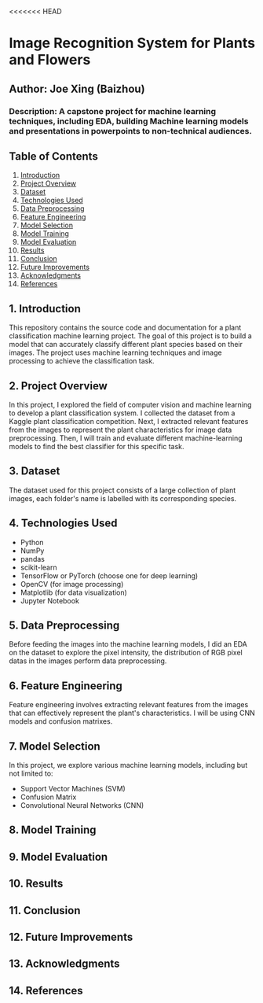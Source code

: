 <<<<<<< HEAD
# Image Recognition System for Plants and Flowers
## Author: Joe Xing (Baizhou)
### Description: A capstone project for machine learning techniques, including EDA, building Machine learning models and presentations in powerpoints to non-technical audiences.
## Table of Contents

1. [Introduction](#introduction)
2. [Project Overview](#project-overview)
3. [Dataset](#dataset)
4. [Technologies Used](#technologies-used)
5. [Data Preprocessing](#data-preprocessing)
6. [Feature Engineering](#feature-engineering)
7. [Model Selection](#model-selection)
8. [Model Training](#model-training)
9. [Model Evaluation](#model-evaluation)
10. [Results](#results)
11. [Conclusion](#conclusion)
12. [Future Improvements](#future-improvements)
13. [Acknowledgments](#acknowledgments)
14. [References](#references)

## 1. Introduction

This repository contains the source code and documentation for a plant classification machine learning project. The goal of this project is to build a model that can accurately classify different plant species based on their images. The project uses machine learning techniques and image processing to achieve the classification task.

## 2. Project Overview

In this project, I explored the field of computer vision and machine learning to develop a plant classification system. I collected the dataset from a Kaggle plant classification competition. Next, I extracted relevant features from the images to represent the plant characteristics for image data preprocessing. Then, I will train and evaluate different machine-learning models to find the best classifier for this specific task.

## 3. Dataset

The dataset used for this project consists of a large collection of plant images, each folder's name is labelled with its corresponding species.

## 4. Technologies Used

- Python
- NumPy
- pandas
- scikit-learn
- TensorFlow or PyTorch (choose one for deep learning)
- OpenCV (for image processing)
- Matplotlib (for data visualization)
- Jupyter Notebook

## 5. Data Preprocessing

Before feeding the images into the machine learning models, I did an EDA on the dataset to explore the pixel intensity, the distribution of RGB pixel datas in the images 
perform data preprocessing.

## 6. Feature Engineering

Feature engineering involves extracting relevant features from the images that can effectively represent the plant's characteristics. I will be using CNN models and confusion matrixes.

## 7. Model Selection

In this project, we explore various machine learning models, including but not limited to:
- Support Vector Machines (SVM)
- Confusion Matrix
- Convolutional Neural Networks (CNN)

## 8. Model Training



## 9. Model Evaluation



## 10. Results



## 11. Conclusion



## 12. Future Improvements



## 13. Acknowledgments



## 14. References


